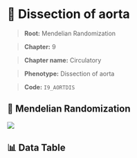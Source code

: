 # 🧪 Dissection of aorta

> **Root:** Mendelian Randomization

> **Chapter:** 9  

> **Chapter name:** Circulatory

> **Phenotype:** Dissection of aorta  

> **Code:** `I9_AORTDIS`

## 🧬 Mendelian Randomization  

<img src="/MR/Figures/Forward/I9_AORTDIS.png"/>

## 📊 Data Table

<CsvTableMRF src="/MR_Data/Forward/I9_AORTDIS.csv"/>
